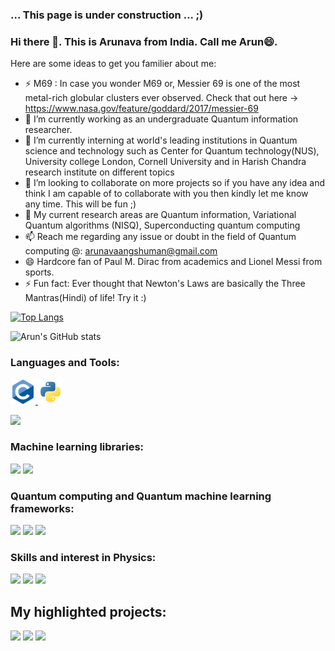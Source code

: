 ###  \... This page is under construction ... ;)

### Hi there 👋. This is Arunava from India. Call me Arun😄.



Here are some ideas to get you familier about me:
- ⚡ M69 : In case you wonder M69 or, Messier 69 is one of the most metal-rich globular clusters ever observed. Check that out here -> https://www.nasa.gov/feature/goddard/2017/messier-69
- 🔭 I’m currently working as an undergraduate Quantum information researcher. 
- 🌱 I’m currently interning at world's leading institutions in Quantum science and technology such as Center for Quantum technology(NUS), University college London, Cornell    University and in Harish Chandra research institute on different topics
- 👯 I’m looking to collaborate on more projects so if you have any idea and think I am capable of to collaborate with you then kindly let me know any time. This will be fun ;)
- 🤔 My current research areas are Quantum information, Variational Quantum algorithms (NISQ), Superconducting quantum computing
- 📫 Reach me regarding any issue or doubt in the field of Quantum computing @: arunavaangshuman@gmail.com 
- 😄 Hardcore fan of Paul M. Dirac from academics and Lionel Messi from sports.
- ⚡ Fun fact: Ever thought that Newton's Laws are basically the Three Mantras(Hindi) of life! Try it :)

[![Top Langs](https://github-readme-stats.vercel.app/api/top-langs/?username=ArunM69&theme=tokyonight)](https://github.com/ArunM69/github-readme-stats)

![Arun's GitHub stats](https://github-readme-stats.vercel.app/api?username=ArunM69&show_icons=true&theme=Gradient)



<h3 align="left">Languages and Tools:</h3>
<p align="left"> <a href="https://www.cprogramming.com/" target="_blank"> <img src="https://raw.githubusercontent.com/devicons/devicon/master/icons/c/c-original.svg" alt="c" width="40" height="40"/> </a> <a href="https://www.python.org" target="_blank"> <img src="https://raw.githubusercontent.com/devicons/devicon/master/icons/python/python-original.svg" alt="python" width="40" height="40"/> </a> </p><a href=""><img src="https://img.shields.io/badge/-Mathematica-313131?style=for-the-badge&labelColor=313131&logo=mathematica&logoColor=purple&color=313131"></img></a>

<h3 align="left">Machine learning libraries:</h3>
<a href=""><img src="https://img.shields.io/badge/-Numpy-313131?style=for-the-badge&labelColor=313131&logo=numpy&logoColor=purple&color=313131"></img></a>
<a href=""><img src="https://img.shields.io/badge/-Pytorch-313131?style=for-the-badge&labelColor=313131&logo=pytorch&logoColor=violet&color=313131"></img></a>

<h3 align="left">Quantum computing and Quantum machine learning frameworks:</h3>
<a href=""><img src="https://img.shields.io/badge/-Qiskit-313131?style=for-the-badge&labelColor=313131&logo=qiskit&logoColor=green&color=313131"></img></a>
<a href=""><img src="https://img.shields.io/badge/-Pennylane-313131?style=for-the-badge&labelColor=313131&logo=XANADU.AI&logoColor=blue&color=313131"></img></a>
<a href=""><img src="https://img.shields.io/badge/-CIRQ-313131?style=for-the-badge&labelColor=313131&logo=Google&logoColor=blue&color=313131"></img></a>

<h3 align="left">Skills and interest in Physics:</h3>
<a href=""><img src="https://img.shields.io/badge/-Quantum computing and information-313131?style=for-the-badge&labelColor=313131&logo=Quantum&logoColor=green&color=313131"></img></a>
<a href=""><img src="https://img.shields.io/badge/-Quantum sensing and metrology-313131?style=for-the-badge&labelColor=313131&logo=Quantum&logoColor=blue&color=313131"></img></a>
<a href=""><img src="https://img.shields.io/badge/-Quantum machine learning-313131?style=for-the-badge&labelColor=313131&logo=Quantum&logoColor=white&color=313031"></img></a>

## My highlighted projects:
[![](https://github-readme-stats.vercel.app/api/pin/?username=ArunM69&repo=PDE-using-VQA&bg_color=45,fc00ff,00dbde&title_color=fff&text_color=fff)](https://github.com/ArunM69/PDE-using-VQA)
[![](https://github-readme-stats.vercel.app/api/pin/?username=ArunM69&repo=Quantum-Simulation-to-learn-Quantum-gates&bg_color=45,fc00ff,00dbde&title_color=fff&text_color=fff)](https://github.com/ArunM69/Quantum-Simulation-to-learn-Quantum-gates)
[![](https://github-readme-stats.vercel.app/api/pin/?username=ArunM69&repo=Self-projects&bg_color=45,fc00ff,00dbde&title_color=fff&text_color=fff)](https://github.com/ArunM69/Self-projects)

